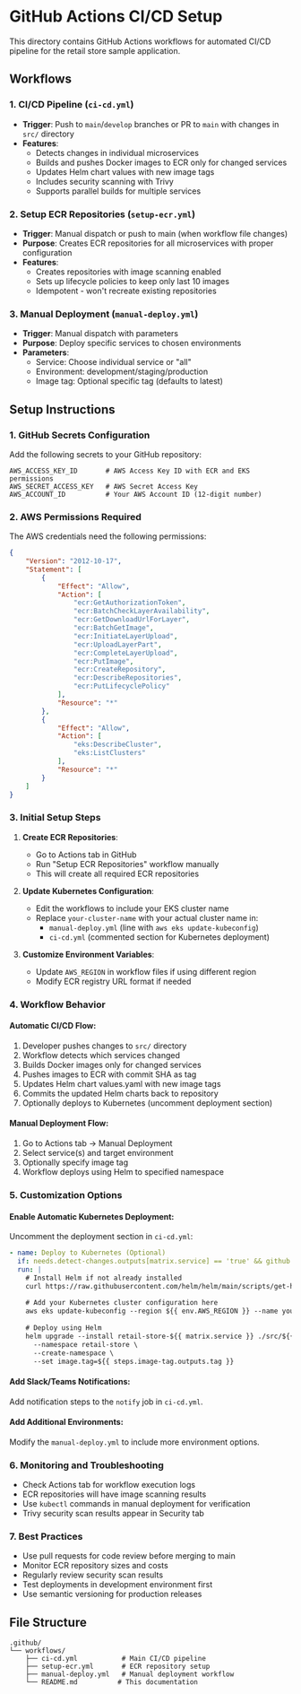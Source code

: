 # GitHub Actions CI/CD Setup

This directory contains GitHub Actions workflows for automated CI/CD pipeline for the retail store sample application.

## Workflows

### 1. CI/CD Pipeline (`ci-cd.yml`)
- **Trigger**: Push to `main`/`develop` branches or PR to `main` with changes in `src/` directory
- **Features**:
  - Detects changes in individual microservices
  - Builds and pushes Docker images to ECR only for changed services
  - Updates Helm chart values with new image tags
  - Includes security scanning with Trivy
  - Supports parallel builds for multiple services

### 2. Setup ECR Repositories (`setup-ecr.yml`)
- **Trigger**: Manual dispatch or push to main (when workflow file changes)
- **Purpose**: Creates ECR repositories for all microservices with proper configuration
- **Features**:
  - Creates repositories with image scanning enabled
  - Sets up lifecycle policies to keep only last 10 images
  - Idempotent - won't recreate existing repositories

### 3. Manual Deployment (`manual-deploy.yml`)
- **Trigger**: Manual dispatch with parameters
- **Purpose**: Deploy specific services to chosen environments
- **Parameters**:
  - Service: Choose individual service or "all"
  - Environment: development/staging/production
  - Image tag: Optional specific tag (defaults to latest)

## Setup Instructions

### 1. GitHub Secrets Configuration

Add the following secrets to your GitHub repository:

```
AWS_ACCESS_KEY_ID       # AWS Access Key ID with ECR and EKS permissions
AWS_SECRET_ACCESS_KEY   # AWS Secret Access Key
AWS_ACCOUNT_ID          # Your AWS Account ID (12-digit number)
```

### 2. AWS Permissions Required

The AWS credentials need the following permissions:

```json
{
    "Version": "2012-10-17",
    "Statement": [
        {
            "Effect": "Allow",
            "Action": [
                "ecr:GetAuthorizationToken",
                "ecr:BatchCheckLayerAvailability",
                "ecr:GetDownloadUrlForLayer",
                "ecr:BatchGetImage",
                "ecr:InitiateLayerUpload",
                "ecr:UploadLayerPart",
                "ecr:CompleteLayerUpload",
                "ecr:PutImage",
                "ecr:CreateRepository",
                "ecr:DescribeRepositories",
                "ecr:PutLifecyclePolicy"
            ],
            "Resource": "*"
        },
        {
            "Effect": "Allow",
            "Action": [
                "eks:DescribeCluster",
                "eks:ListClusters"
            ],
            "Resource": "*"
        }
    ]
}
```

### 3. Initial Setup Steps

1. **Create ECR Repositories**:
   - Go to Actions tab in GitHub
   - Run "Setup ECR Repositories" workflow manually
   - This will create all required ECR repositories

2. **Update Kubernetes Configuration**:
   - Edit the workflows to include your EKS cluster name
   - Replace `your-cluster-name` with your actual cluster name in:
     - `manual-deploy.yml` (line with `aws eks update-kubeconfig`)
     - `ci-cd.yml` (commented section for Kubernetes deployment)

3. **Customize Environment Variables**:
   - Update `AWS_REGION` in workflow files if using different region
   - Modify ECR registry URL format if needed

### 4. Workflow Behavior

#### Automatic CI/CD Flow:
1. Developer pushes changes to `src/` directory
2. Workflow detects which services changed
3. Builds Docker images only for changed services
4. Pushes images to ECR with commit SHA as tag
5. Updates Helm chart values.yaml with new image tags
6. Commits the updated Helm charts back to repository
7. Optionally deploys to Kubernetes (uncomment deployment section)

#### Manual Deployment Flow:
1. Go to Actions tab → Manual Deployment
2. Select service(s) and target environment
3. Optionally specify image tag
4. Workflow deploys using Helm to specified namespace

### 5. Customization Options

#### Enable Automatic Kubernetes Deployment:
Uncomment the deployment section in `ci-cd.yml`:
```yaml
- name: Deploy to Kubernetes (Optional)
  if: needs.detect-changes.outputs[matrix.service] == 'true' && github.event_name != 'pull_request' && github.ref == 'refs/heads/main'
  run: |
    # Install Helm if not already installed
    curl https://raw.githubusercontent.com/helm/helm/main/scripts/get-helm-3 | bash
    
    # Add your Kubernetes cluster configuration here
    aws eks update-kubeconfig --region ${{ env.AWS_REGION }} --name your-cluster-name
    
    # Deploy using Helm
    helm upgrade --install retail-store-${{ matrix.service }} ./src/${{ matrix.service }}/chart \
      --namespace retail-store \
      --create-namespace \
      --set image.tag=${{ steps.image-tag.outputs.tag }}
```

#### Add Slack/Teams Notifications:
Add notification steps to the `notify` job in `ci-cd.yml`.

#### Add Additional Environments:
Modify the `manual-deploy.yml` to include more environment options.

### 6. Monitoring and Troubleshooting

- Check Actions tab for workflow execution logs
- ECR repositories will have image scanning results
- Use `kubectl` commands in manual deployment for verification
- Trivy security scan results appear in Security tab

### 7. Best Practices

- Use pull requests for code review before merging to main
- Monitor ECR repository sizes and costs
- Regularly review security scan results
- Test deployments in development environment first
- Use semantic versioning for production releases

## File Structure

```
.github/
└── workflows/
    ├── ci-cd.yml           # Main CI/CD pipeline
    ├── setup-ecr.yml       # ECR repository setup
    ├── manual-deploy.yml   # Manual deployment workflow
    └── README.md          # This documentation
```
